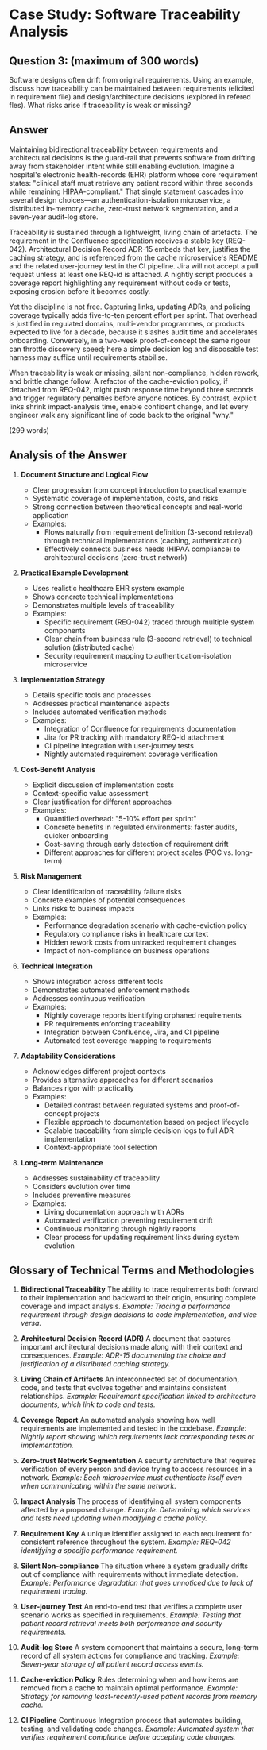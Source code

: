 # Case Study: Software Traceability Analysis

## Question 3: (maximum of 300 words)

Software designs often drift from original requirements. Using an example, discuss how traceability can be maintained between requirements (elicited in requirement file) and design/architecture decisions (explored in refered fles). What risks arise if traceability is weak or missing?

## Answer

Maintaining bidirectional traceability between requirements and architectural decisions is the guard-rail that prevents software from drifting away from stakeholder intent while still enabling evolution. Imagine a hospital's electronic health-records (EHR) platform whose core requirement states: "clinical staff must retrieve any patient record within three seconds while remaining HIPAA-compliant." That single statement cascades into several design choices—an authentication-isolation microservice, a distributed in-memory cache, zero-trust network segmentation, and a seven-year audit-log store.

Traceability is sustained through a lightweight, living chain of artefacts. The requirement in the Confluence specification receives a stable key (REQ-042). Architectural Decision Record ADR-15 embeds that key, justifies the caching strategy, and is referenced from the cache microservice's README and the related user-journey test in the CI pipeline. Jira will not accept a pull request unless at least one REQ-id is attached. A nightly script produces a coverage report highlighting any requirement without code or tests, exposing erosion before it becomes costly.

Yet the discipline is not free. Capturing links, updating ADRs, and policing coverage typically adds five-to-ten percent effort per sprint. That overhead is justified in regulated domains, multi-vendor programmes, or products expected to live for a decade, because it slashes audit time and accelerates onboarding. Conversely, in a two-week proof-of-concept the same rigour can throttle discovery speed; here a simple decision log and disposable test harness may suffice until requirements stabilise.

When traceability is weak or missing, silent non-compliance, hidden rework, and brittle change follow. A refactor of the cache-eviction policy, if detached from REQ-042, might push response time beyond three seconds and trigger regulatory penalties before anyone notices. By contrast, explicit links shrink impact-analysis time, enable confident change, and let every engineer walk any significant line of code back to the original "why."

(299 words)

## Analysis of the Answer

1. **Document Structure and Logical Flow**

   - Clear progression from concept introduction to practical example
   - Systematic coverage of implementation, costs, and risks
   - Strong connection between theoretical concepts and real-world application
   - Examples:
     - Flows naturally from requirement definition (3-second retrieval) through technical implementations (caching, authentication)
     - Effectively connects business needs (HIPAA compliance) to architectural decisions (zero-trust network)

2. **Practical Example Development**

   - Uses realistic healthcare EHR system example
   - Shows concrete technical implementations
   - Demonstrates multiple levels of traceability
   - Examples:
     - Specific requirement (REQ-042) traced through multiple system components
     - Clear chain from business rule (3-second retrieval) to technical solution (distributed cache)
     - Security requirement mapping to authentication-isolation microservice

3. **Implementation Strategy**

   - Details specific tools and processes
   - Addresses practical maintenance aspects
   - Includes automated verification methods
   - Examples:
     - Integration of Confluence for requirements documentation
     - Jira for PR tracking with mandatory REQ-id attachment
     - CI pipeline integration with user-journey tests
     - Nightly automated requirement coverage verification

4. **Cost-Benefit Analysis**

   - Explicit discussion of implementation costs
   - Context-specific value assessment
   - Clear justification for different approaches
   - Examples:
     - Quantified overhead: "5-10% effort per sprint"
     - Concrete benefits in regulated environments: faster audits, quicker onboarding
     - Cost-saving through early detection of requirement drift
     - Different approaches for different project scales (POC vs. long-term)

5. **Risk Management**

   - Clear identification of traceability failure risks
   - Concrete examples of potential consequences
   - Links risks to business impacts
   - Examples:
     - Performance degradation scenario with cache-eviction policy
     - Regulatory compliance risks in healthcare context
     - Hidden rework costs from untracked requirement changes
     - Impact of non-compliance on business operations

6. **Technical Integration**

   - Shows integration across different tools
   - Demonstrates automated enforcement methods
   - Addresses continuous verification
   - Examples:
     - Nightly coverage reports identifying orphaned requirements
     - PR requirements enforcing traceability
     - Integration between Confluence, Jira, and CI pipeline
     - Automated test coverage mapping to requirements

7. **Adaptability Considerations**

   - Acknowledges different project contexts
   - Provides alternative approaches for different scenarios
   - Balances rigor with practicality
   - Examples:
     - Detailed contrast between regulated systems and proof-of-concept projects
     - Flexible approach to documentation based on project lifecycle
     - Scalable traceability from simple decision logs to full ADR implementation
     - Context-appropriate tool selection

8. **Long-term Maintenance**
   - Addresses sustainability of traceability
   - Considers evolution over time
   - Includes preventive measures
   - Examples:
     - Living documentation approach with ADRs
     - Automated verification preventing requirement drift
     - Continuous monitoring through nightly reports
     - Clear process for updating requirement links during system evolution

## Glossary of Technical Terms and Methodologies

1. **Bidirectional Traceability**
   The ability to trace requirements both forward to their implementation and backward to their origin, ensuring complete coverage and impact analysis.
   _Example: Tracing a performance requirement through design decisions to code implementation, and vice versa._

2. **Architectural Decision Record (ADR)**
   A document that captures important architectural decisions made along with their context and consequences.
   _Example: ADR-15 documenting the choice and justification of a distributed caching strategy._

3. **Living Chain of Artifacts**
   An interconnected set of documentation, code, and tests that evolves together and maintains consistent relationships.
   _Example: Requirement specification linked to architecture documents, which link to code and tests._

4. **Coverage Report**
   An automated analysis showing how well requirements are implemented and tested in the codebase.
   _Example: Nightly report showing which requirements lack corresponding tests or implementation._

5. **Zero-trust Network Segmentation**
   A security architecture that requires verification of every person and device trying to access resources in a network.
   _Example: Each microservice must authenticate itself even when communicating within the same network._

6. **Impact Analysis**
   The process of identifying all system components affected by a proposed change.
   _Example: Determining which services and tests need updating when modifying a cache policy._

7. **Requirement Key**
   A unique identifier assigned to each requirement for consistent reference throughout the system.
   _Example: REQ-042 identifying a specific performance requirement._

8. **Silent Non-compliance**
   The situation where a system gradually drifts out of compliance with requirements without immediate detection.
   _Example: Performance degradation that goes unnoticed due to lack of requirement tracing._

9. **User-journey Test**
   An end-to-end test that verifies a complete user scenario works as specified in requirements.
   _Example: Testing that patient record retrieval meets both performance and security requirements._

10. **Audit-log Store**
    A system component that maintains a secure, long-term record of all system actions for compliance and tracking.
    _Example: Seven-year storage of all patient record access events._

11. **Cache-eviction Policy**
    Rules determining when and how items are removed from a cache to maintain optimal performance.
    _Example: Strategy for removing least-recently-used patient records from memory cache._

12. **CI Pipeline**
    Continuous Integration process that automates building, testing, and validating code changes.
    _Example: Automated system that verifies requirement compliance before accepting code changes._
